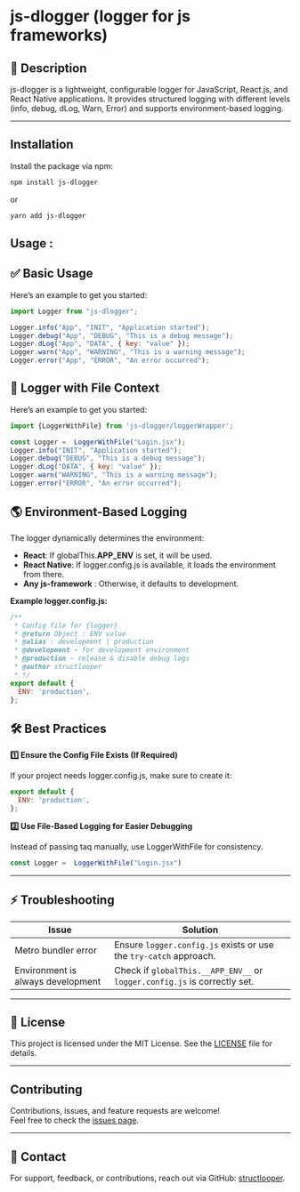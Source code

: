 # js-dlogger (logger for js frameworks)


## **📌 Description**

 js-dlogger is a lightweight, configurable logger for JavaScript, React.js, and React Native applications. It provides structured logging with different levels (info, debug, dLog, Warn, Error) and supports environment-based logging.

---



## **Installation**

Install the package via npm:

```bash
npm install js-dlogger

```

or
```bash
yarn add js-dlogger

```

##  Usage : 

## **✅ Basic Usage**
Here’s an example to get you started:

```javascript
import Logger from "js-dlogger";

Logger.info("App", "INIT", "Application started");
Logger.debug("App", "DEBUG", "This is a debug message");
Logger.dLog("App", "DATA", { key: "value" });
Logger.warn("App", "WARNING", "This is a warning message");
Logger.error("App", "ERROR", "An error occurred");
```
## **📌 Logger with File Context**
Here’s an example to get you started:
```javascript
import {LoggerWithFile} from 'js-dlogger/loggerWrapper';

const Logger =  LoggerWithFile("Login.jsx");
Logger.info("INIT", "Application started");
Logger.debug("DEBUG", "This is a debug message");
Logger.dLog("DATA", { key: "value" });
Logger.warn("WARNING", "This is a warning message");
Logger.error("ERROR", "An error occurred");
```

## **🌎 Environment-Based Logging**
The logger dynamically determines the environment:
- **React**: If globalThis.__APP_ENV__ is set, it will be used.
- **React Native**: If logger.config.js is available, it loads the environment from there.
- **Any js-framework** : Otherwise, it defaults to development.

**Example logger.config.js:**
```javascript
/**
 * Config file for {logger}
 * @return Object : ENV value
 * @alias : development | production
 * @development ~ for development environment
 * @production ~ release & disable debug logs
 * @author structlooper
 * */
export default {
  ENV: 'production', 
};
```
## **🛠 Best Practices**
**1️⃣ Ensure the Config File Exists (If Required)**

If your project needs logger.config.js, make sure to create it:
```javascript
export default {
  ENV: 'production', 
};
```
**2️⃣ Use File-Based Logging for Easier Debugging**

Instead of passing taq manually, use LoggerWithFile for consistency.
```javascript
const Logger =  LoggerWithFile("Login.jsx")
```

---

## **⚡️ Troubleshooting**

| Issue                              | Solution                                                                |  
|------------------------------------|-------------------------------------------------------------------------|  
| Metro bundler error                | Ensure `logger.config.js` exists or use the `try-catch` approach.      |  
| Environment is always development   | Check if `globalThis.__APP_ENV__` or `logger.config.js` is correctly set. |
---
## **📜 License**

This project is licensed under the MIT License. See the [LICENSE](https://opensource.org/licenses/MIT) file for details.

---

## **Contributing**

Contributions, issues, and feature requests are welcome!  
Feel free to check the [issues page](https://github.com/structlooper/js-dlogger/issues).

---

## **📧 Contact**

For support, feedback, or contributions, reach out via GitHub: [structlooper](https://github.com/structlooper).

